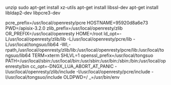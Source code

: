 unzip
sudo
apt-get install xz-utils
apt-get install libssl-dev
apt-get install libldap2-dev
libpcre3-dev

pcre_prefix=/usr/local/openresty/pcre
HOSTNAME=95920d8a6e73
PWD=/apisix-3.2.0
zlib_prefix=/usr/local/openresty/zlib
OR_PREFIX=/usr/local/openresty
HOME=/root
ld_opt=-L/usr/local/openresty/zlib/lib -L/usr/local/openresty/pcre/lib -L/usr/local/tongsuo/lib64 -Wl,-rpath,/usr/local/openresty/zlib/lib:/usr/local/openresty/pcre/lib:/usr/local/tongsuo/lib64
TERM=xterm
SHLVL=1
openssl_prefix=/usr/local/tongsuo
PATH=/usr/local/sbin:/usr/local/bin:/usr/sbin:/usr/bin:/sbin:/bin:/usr/local/openresty/bin
cc_opt=-DNGX_LUA_ABORT_AT_PANIC -I/usr/local/openresty/zlib/include -I/usr/local/openresty/pcre/include -I/usr/local/tongsuo/include
OLDPWD=/
_=/usr/bin/env


